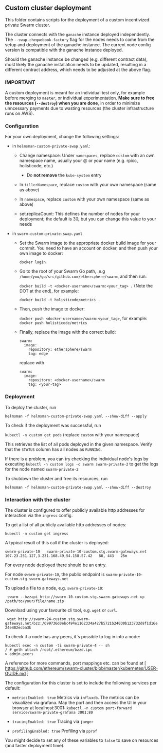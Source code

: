 ## Custom cluster deployment

This folder contains scripts for the deployment of a custom incentivized private Swarm cluster.

The cluster connects with the `ganache` instance deployed independently.
The `--swap-chequebook-factory` flag for the nodes needs to come from the setup and deployment of the ganache instance.
The current node config version is compatible with the ganache instance deployed.

Should the ganache instance be changed (e.g. different contract data), most likely the ganache installation needs to be updated, resulting in a different contract address, which needs to be adjusted at the above flag.

### IMPORTANT
A custom deployment is meant for an individual test only, for example before merging to `master`, or individual experimentation.
**Make sure to free the resources (`--destroy`) when you are done**, in order to minimize unncessary payments due to wasting resources (the cluster infrastructure runs on AWS).


### Configuration
For your own deployment, change the following settings:
* in `helmsman-custom-private-swap.yaml`:
  * Change namespace:
     Under `namespaces`, replace `custom` with an own namespace name, usually your @ or your name (e.g. rpicc, holisticode, etc.)
     * Do **not remove** the `kube-system` entry
  * In `tillerNamespace`, replace `custom` with your own namespace (same as above)
  * In `namespace`, replace `custom` with your own namespace (same as above)

  * set.replicaCount:
     This defines the number of nodes for your deployment; the default is 30, but you can change this value to your needs

* in `swarm-custom-private-swap.yaml`
   * Set the Swarm image to the appropriate docker build image for your commit. 
     You need to have an account on docker, and then push your own image to docker:

     `docker login`

   *  Go to the root of your Swarm Go path, .e.g `/home/you/go/src/github.com/ethersphere/swarm`, and then run:

      `docker build -t <docker-username>/swarm:<your_tag> .` (Note the DOT at the end), for example:

      `docker build -t holisticode/metrics .`

   *  Then, push the image to docker:

      `docker push <docker-username>/swarm:<your_tag>`, for example: `docker push holisticode/metrics`


   * Finally, replace the image with the correct build:

      ```
      swarm:
        image:
          repository: ethersphere/swarm
          tag: edge
      ```
      
      replace with

      ```
      swarm:
        image:
          repository: <docker-username>/swarm
          tag: <your-tag> 
      ```

### Deployment

To deploy the cluster, run

```
helmsman -f helmsman-custom-private-swap.yaml --show-diff --apply
```

To check if the deployment was successful, run

`kubectl -n custom get pods` (replace `custom` with your namespace)

This retrieves the list of all pods deployed in the given namespace. 
Verify that the `STATUS` column has all nodes as `RUNNING`.

If there is a problem, you can try checking the individual node's logs by executing
`kubectl -n custom logs -c swarm swarm-private-2` to get the logs for the node named `swarm-private-2` 

To shutdown the cluster and free its resources, run

```
helmsman -f helmsman-custom-private-swap.yaml --show-diff --destroy
```


### Interaction with the cluster

The cluster is configured to offer publicly available http addresses for interaction via the `ingress` config.

To get a list of all publicly available http addresses of nodes:

`kubectl -n custom get ingress`

A typical result of this call if the cluster is deployed:

`swarm-private-10   swarm-private-10-custom.stg.swarm-gateways.net   107.23.251.127,3.231.168.49,54.158.57.42   80, 443   25m`

For every node deployed there should be an entry.

For node `swarm-private-10`, the public endpoint is `swarm-private-10-custom.stg.swarm-gateways.net`


To upload a file to a node, e.g. `swarm-private-10`:

` swarm --bzzapi http://swarm-10-custom.stg.swarm-gateways.net up /path/to/your/file/name.zip`

Download using your favourite cli tool, e.g. `wget` or `curl`.

` wget http://swarm-24-custom.stg.swarm-gateways.net/bzz:/699736d0ebc494e1162334a427b5721b24030b123732d8f1d16e24e482ecba3b`

To check if a node has any peers, it's possible to log in into a node:

```
kubectl exec -n custom -ti swarm-private-4 -- sh
/ # geth attach /root/.ethereum/bzzd.ipc
> admin.peers
```

A reference for more commands, port mappings etc. can be found at [  https://github.com/ethereum/swarm-cluster/blob/master/kubernetes/USER-GUIDE.md ]


The configuration for this cluster is set to include the following services per default:
* `metricsEnabled: true`
   Metrics via `influxdb`. The metrics can be visualized via grafana. Map the port and then access the UI in your browser at localhost:3001:
   `kubectl -n custom port-forward service/swarm-private-grafana 3001:80`

* `tracingEnabled: true`
  Tracing via `jaeger`

*  `profilingEnabled: true`
  Profiling via `pprof`

You might decide to set any of these variables to `false` to save on resources (and faster deployment time).

